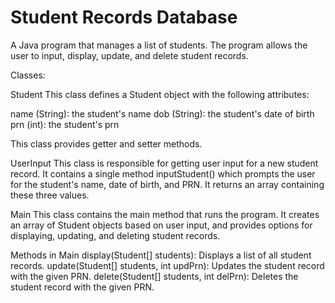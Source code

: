 # Student Records Database

A Java program that manages a list of students. The program allows the user to input, display, update, and delete student records.

Classes: 

Student
This class defines a Student object with the following attributes:

name (String): the student's name
dob (String): the student's date of birth
prn (int): the student's prn

This class provides getter and setter methods.

UserInput
This class is responsible for getting user input for a new student record. It contains a single method inputStudent() which prompts the user for the student's name, date of birth, and PRN. It returns an array containing these three values.

Main
This class contains the main method that runs the program. It creates an array of Student objects based on user input, and provides options for displaying, updating, and deleting student records.

Methods in Main
display(Student[] students): Displays a list of all student records.
update(Student[] students, int updPrn): Updates the student record with the given PRN.
delete(Student[] students, int delPrn): Deletes the student record with the given PRN.
